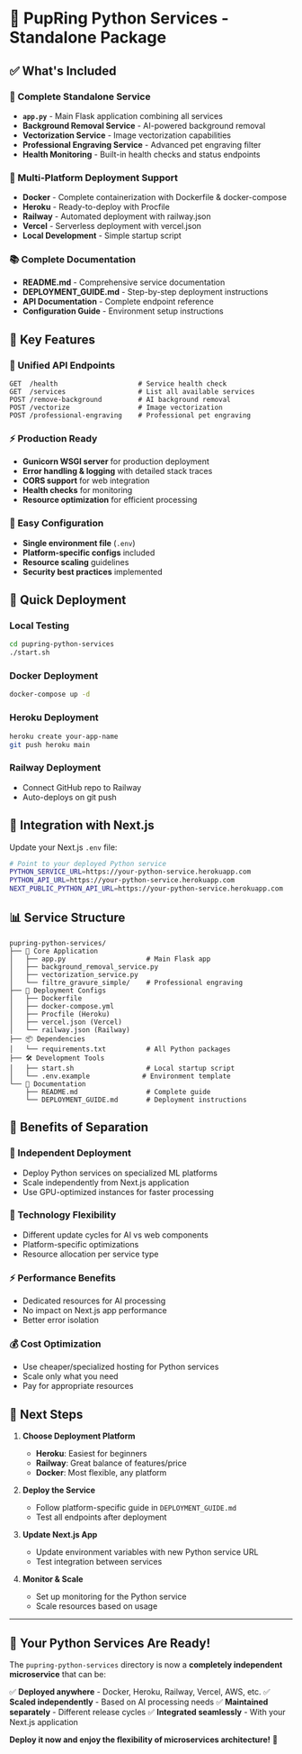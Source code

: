 # 🐍 PupRing Python Services - Standalone Package

## ✅ What's Included

### **📁 Complete Standalone Service**
- **`app.py`** - Main Flask application combining all services
- **Background Removal Service** - AI-powered background removal
- **Vectorization Service** - Image vectorization capabilities  
- **Professional Engraving Service** - Advanced pet engraving filter
- **Health Monitoring** - Built-in health checks and status endpoints

### **🚀 Multi-Platform Deployment Support**
- **Docker** - Complete containerization with Dockerfile & docker-compose
- **Heroku** - Ready-to-deploy with Procfile
- **Railway** - Automated deployment with railway.json
- **Vercel** - Serverless deployment with vercel.json
- **Local Development** - Simple startup script

### **📚 Complete Documentation**
- **README.md** - Comprehensive service documentation
- **DEPLOYMENT_GUIDE.md** - Step-by-step deployment instructions
- **API Documentation** - Complete endpoint reference
- **Configuration Guide** - Environment setup instructions

## 🎯 Key Features

### **🔌 Unified API Endpoints**
```
GET  /health                    # Service health check
GET  /services                  # List all available services
POST /remove-background         # AI background removal
POST /vectorize                 # Image vectorization
POST /professional-engraving    # Professional pet engraving
```

### **⚡ Production Ready**
- **Gunicorn WSGI server** for production deployment
- **Error handling & logging** with detailed stack traces
- **CORS support** for web integration
- **Health checks** for monitoring
- **Resource optimization** for efficient processing

### **🔧 Easy Configuration**
- **Single environment file** (`.env`)
- **Platform-specific configs** included
- **Resource scaling** guidelines
- **Security best practices** implemented

## 🚀 Quick Deployment

### **Local Testing**
```bash
cd pupring-python-services
./start.sh
```

### **Docker Deployment**
```bash
docker-compose up -d
```

### **Heroku Deployment**
```bash
heroku create your-app-name
git push heroku main
```

### **Railway Deployment**
- Connect GitHub repo to Railway
- Auto-deploys on git push

## 🔗 Integration with Next.js

Update your Next.js `.env` file:
```bash
# Point to your deployed Python service
PYTHON_SERVICE_URL=https://your-python-service.herokuapp.com
PYTHON_API_URL=https://your-python-service.herokuapp.com
NEXT_PUBLIC_PYTHON_API_URL=https://your-python-service.herokuapp.com
```

## 📊 Service Structure

```
pupring-python-services/
├── 🐍 Core Application
│   ├── app.py                    # Main Flask app
│   ├── background_removal_service.py
│   ├── vectorization_service.py
│   └── filtre_gravure_simple/    # Professional engraving
├── 🐳 Deployment Configs
│   ├── Dockerfile
│   ├── docker-compose.yml
│   ├── Procfile (Heroku)
│   ├── vercel.json (Vercel)
│   └── railway.json (Railway)
├── 📦 Dependencies
│   └── requirements.txt          # All Python packages
├── 🛠️ Development Tools
│   ├── start.sh                  # Local startup script
│   └── .env.example             # Environment template
└── 📖 Documentation
    ├── README.md                 # Complete guide
    └── DEPLOYMENT_GUIDE.md       # Deployment instructions
```

## 🎉 Benefits of Separation

### **🎯 Independent Deployment**
- Deploy Python services on specialized ML platforms
- Scale independently from Next.js application
- Use GPU-optimized instances for faster processing

### **🔧 Technology Flexibility**
- Different update cycles for AI vs web components
- Platform-specific optimizations
- Resource allocation per service type

### **⚡ Performance Benefits**
- Dedicated resources for AI processing
- No impact on Next.js app performance
- Better error isolation

### **💰 Cost Optimization**
- Use cheaper/specialized hosting for Python services
- Scale only what you need
- Pay for appropriate resources

## 🚨 Next Steps

1. **Choose Deployment Platform**
   - **Heroku**: Easiest for beginners
   - **Railway**: Great balance of features/price
   - **Docker**: Most flexible, any platform

2. **Deploy the Service**
   - Follow platform-specific guide in `DEPLOYMENT_GUIDE.md`
   - Test all endpoints after deployment

3. **Update Next.js App**
   - Update environment variables with new Python service URL
   - Test integration between services

4. **Monitor & Scale**
   - Set up monitoring for the Python service
   - Scale resources based on usage

---

## 🎊 Your Python Services Are Ready!

The `pupring-python-services` directory is now a **completely independent microservice** that can be:

✅ **Deployed anywhere** - Docker, Heroku, Railway, Vercel, AWS, etc.
✅ **Scaled independently** - Based on AI processing needs
✅ **Maintained separately** - Different release cycles
✅ **Integrated seamlessly** - With your Next.js application

**Deploy it now and enjoy the flexibility of microservices architecture!** 🚀